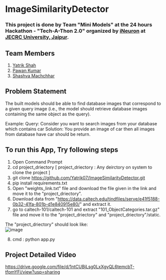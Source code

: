 # ImageSimilarityDetector

### This project is done by Team "Mini Models" at the 24 hours Hackathon - "Tech-A-Thon 2.0" organized by [iNeuron](https://www.linkedin.com/company/ineuron-ai/) at [JECRC University, Jaipur](https://www.linkedin.com/school/jecrcuniversity/).

## Team Members
1. [Yatrik Shah](https://www.linkedin.com/in/yatrik-shah-7490481b6/) <br>
2. [Pawan Kumar](https://www.linkedin.com/in/pawan-kumar-j-140210212/) <br>
3. [Shashva Machchhar](https://www.linkedin.com/in/shashva/)

## Problem Statement
The built models should be able to find database images that correspond to a given query image (i.e., the model should retrieve database images containing the same object as the query).

Example: Query: Consider you want to search images from your database which contains car 
Solution: You provide an image of car then all images from database have car should be return.


## To run this App, Try following steps
1. Open Command Prompt
2. cd project_driectory [ project_driectory : Any deirctory on system to clone the project ]
3. git clone https://github.com/Yatrik07/ImageSimilarityDetector.git
4. pip install requirements.txt
5. Open "weights_link.txt" file and download the file given in the link and move it to the "project_driectory".
6. Download data from "https://data.caltech.edu/tindfiles/serve/e41f5188-0b32-41fa-801b-d1e840915e80/" and extract it.
7. go to caltech-101/caltech-101 and extract "101_ObjectCategories.tar.gz" file and move it to the "project_driectory" and "project_driectory"/static.

The "project_driectory" should look like: <br>
![image](https://user-images.githubusercontent.com/86146170/191007255-72414cb0-2e66-4e05-a8eb-96e8bd03b10a.png)

8. cmd : python app.py

## Project Detailed Video
https://drive.google.com/file/d/1ntCUBjLsg0LxXgyQL6temcbT-tfpmYFi/view?usp=sharing


 
